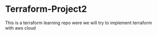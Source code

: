 # Terraform-Project2
This is a terraform learning repo were we will try to implement terraform with aws cloud
